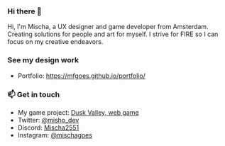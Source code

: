 ### Hi there 👋

Hi, I'm Mischa, a UX designer and game developer from Amsterdam. <br>
Creating solutions for people and art for myself. I strive for FIRE so I can focus on my creative endeavors. <br>

### See my design work
- Portfolio: https://mfgoes.github.io/portfolio/

### 📫 Get in touch

- My game project: [Dusk Valley, web game](https://mischa.itch.io/dusk-valley)
- Twitter: [@misho_dev](https://twitter.com/misho_dev)
- Discord: [Mischa2551](https://discord.com/)
- Instagram: [@mischagoes](https://www.instagram.com/mischagoes)


<!--
**mfgoes/mfgoes** is a ✨ _special_ ✨ repository because its `README.md` (this file) appears on your GitHub profile.

## 📌 Pinned
| 💖 [Magical Girl Lifestyle newsletter](https://magicalgirl.substack.com) | 🔪 [On all that fuckery](https://www.tinykat.cafe/on-all-that-fuckery) |

Here are some ideas to get you started:

- 🔭 I’m currently working on ...
- 🌱 I’m currently learning ...
- 👯 I’m looking to collaborate on ...
- 🤔 I’m looking for help with ...
- 💬 Ask me about ...
- 📫 How to reach me: ...
- 😄 Pronouns: ...
- ⚡ Fun fact: ...
-->
